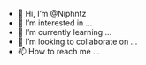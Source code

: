 - 👋 Hi, I’m @Niphntz
- 👀 I’m interested in ...
- 🌱 I’m currently learning ...
- 💞️ I’m looking to collaborate on ...
- 📫 How to reach me ...

<!---
Niphntz/Niphntz is a ✨ special ✨ repository because its `README.md` (this file) appears on your GitHub profile.
You can click the Preview link to take a look at your changes.
--->
